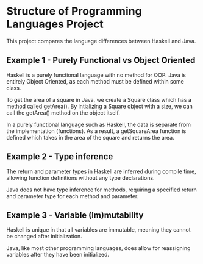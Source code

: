 # Structure of Programming Languages Project

This project compares the language differences between Haskell and Java.

## Example 1 - Purely Functional vs Object Oriented

Haskell is a purely functional language with no method for OOP. Java is entirely Object Oriented, as each method must be defined within some class.

To get the area of a square in Java, we create a Square class which has a method called getArea(). By intializing a Square object with a size, we can call the getArea() method on the object itself.

In a purely functional language such as Haskell, the data is separate from the implementation (functions). As a result, a getSquareArea function is defined which takes in the area of the square and returns the area.

## Example 2 - Type inference

The return and parameter types in Haskell are inferred during compile time, allowing function definitions without any type declarations.

Java does not have type inference for methods, requiring a specified return and parameter type for each method and parameter.

## Example 3 - Variable (Im)mutability

Haskell is unique in that all variables are immutable, meaning they cannot be changed after initialization. 

Java, like most other programming languages, does allow for reassigning variables after they have been initialized.
